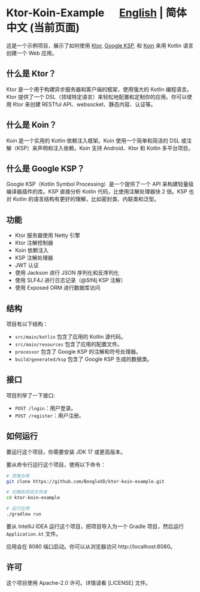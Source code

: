 # Ktor-Koin-Example  &nbsp;&nbsp;&nbsp;&nbsp; [English](https://github.com/BongleXD/ktor-koin-example/tree/main)  |  简体中文 (当前页面)

这是一个示例项目，展示了如何使用 [Ktor](https://ktor.io), [Google KSP](https://github.com/google/ksp), 和 [Koin](https://insert-koin.io/docs/reference/koin-ktor/ktor/) 来用 Kotlin 语言创建一个 Web 应用。

## 什么是 Ktor？

Ktor 是一个用于构建异步服务器和客户端的框架，使用强大的 Kotlin 编程语言。Ktor 提供了一个 DSL（领域特定语言）来轻松地配置和定制你的应用。你可以使用 Ktor 来创建 RESTful API、websocket、静态内容、认证等。

## 什么是 Koin？

Koin 是一个实用的 Kotlin 依赖注入框架。Koin 使用一个简单和简洁的 DSL 或注解（KSP）来声明和注入依赖，Koin 支持 Android、Ktor 和 Kotlin 多平台项目。

## 什么是 Google KSP？

Google KSP（Kotlin Symbol Processing）是一个提供了一个 API 来构建轻量级编译器插件的库。KSP 直接分析 Kotlin 代码，比使用注解处理器快 2 倍。KSP 也对 Kotlin 的语言结构有更好的理解，比如密封类、内联类和泛型。

## 功能

- Ktor 服务器使用 Netty 引擎
- Ktor 注解控制器
- Koin 依赖注入
- KSP 注解处理器
- JWT 认证
- 使用 Jackson 进行 JSON 序列化和反序列化
- 使用 SLF4J 进行日志记录（@Slf4j KSP 注解）
- 使用 Exposed ORM 进行数据库访问

## 结构

项目有以下结构：

- `src/main/kotlin` 包含了应用的 Kotlin 源代码。
- `src/main/resources` 包含了应用的配置文件。
- `processor` 包含了 Google KSP 的注解和符号处理器。
- `build/generated/ksp` 包含了 Google KSP 生成的数据类。

## 接口

项目列举了一下接口:

- `POST /login`：用户登录。
- `POST /register`：用户注册。

## 如何运行

要运行这个项目，你需要安装 JDK 17 或更高版本。

要从命令行运行这个项目，使用以下命令：

```bash
# 克隆仓库
git clone https://github.com/BongleXD/ktor-koin-example.git

# 切换到项目文件夹
cd ktor-koin-example

# 运行应用
./gradlew run
```

要从 IntelliJ IDEA 运行这个项目，把项目导入为一个 Gradle 项目，然后运行 `Application.kt` 文件。

应用会在 8080 端口启动。你可以从浏览器访问 http://localhost:8080。

## 许可

这个项目使用 Apache-2.0 许可。详情请看 [LICENSE] 文件。
